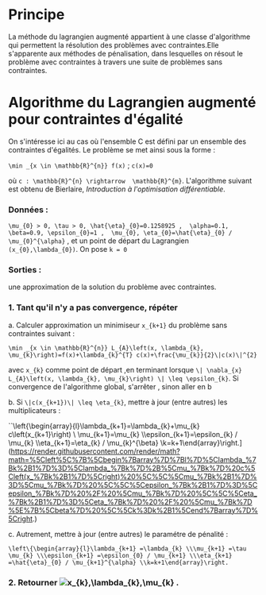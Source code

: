# Principe

La méthode du lagrangien augmenté appartient à une classe d'algorithme qui
permettent la résolution des problèmes avec contraintes.Elle s'apparente aux méthodes de
pénalisation, dans lesquelles on résout le problème avec contraintes à travers une suite de
problèmes sans contraintes.

#  Algorithme du Lagrangien augmenté pour contraintes d'égalité

  On s'intéresse ici au cas où l'ensemble C est défini par un ensemble des contraintes d'égalités.
  Le problème se met ainsi sous la forme :
  
  ``\min _{x \in \mathbb{R}^{n}} f(x)`` ;   ``c(x)=0``
  
où ``c : \mathbb{R}^{n} \rightarrow  \mathbb{R}^{m}``. 
L'algorithme suivant est obtenu de  Bierlaire, *Introduction à l'optimisation différentiable*.
  
 
### Données : 
``\mu_{0} > 0, \tau > 0, \hat{\eta}_{0}=0.1258925 ,  \alpha=0.1, \beta=0.9, \epsilon_{0}=1 ,  \mu_{0}, \eta_{0}=\hat{\eta}_{0} / \mu_{0}^{\alpha}`` , et un point de départ du Lagrangien ``(x_{0},\lambda_{0})``. On pose ``k = 0``

### Sorties :
une approximation de la solution du problème avec contraintes.

### 1. Tant qu'il n'y a pas convergence, répéter
   a. Calculer approximation un minimiseur ``x_{k+1}`` du problème sans contraintes suivant :
   
   ``\min _{x \in \mathbb{R}^{n}} L_{A}\left(x, \lambda_{k}, \mu_{k}\right)=f(x)+\lambda_{k}^{T} c(x)+\frac{\mu_{k}}{2}\|c(x)\|^{2}``
   
avec ``x_{k}`` comme point de départ ,en terminant lorsque ``\| \nabla_{x} L_{A}\left(x, \lambda_{k}, \mu_{k}\right) \| \leq \epsilon_{k}``.
Si convergence de l'algorithme global, s'arrêter , sinon aller en b

  b. Si ``\|c(x_{k+1})\| \leq \eta_{k}``, mettre à jour (entre autres) les multiplicateurs :
  
``\left\{\begin{array}{l}\lambda_{k+1}=\lambda_{k}+\mu_{k} c\left(x_{k+1}\right) \\ \mu_{k+1}=\mu_{k} \\\epsilon_{k+1}=\epsilon_{k} / \mu_{k} \\\eta_{k+1}=\eta_{k} / \mu_{k}^{\beta} \\k=k+1\end{array}\right.](https://render.githubusercontent.com/render/math?math=%5Cleft%5C%7B%5Cbegin%7Barray%7D%7Bl%7D%5Clambda_%7Bk%2B1%7D%3D%5Clambda_%7Bk%7D%2B%5Cmu_%7Bk%7D%20c%5Cleft(x_%7Bk%2B1%7D%5Cright)%20%5C%5C%5Cmu_%7Bk%2B1%7D%3D%5Cmu_%7Bk%7D%20%5C%5C%5Cepsilon_%7Bk%2B1%7D%3D%5Cepsilon_%7Bk%7D%20%2F%20%5Cmu_%7Bk%7D%20%5C%5C%5Ceta_%7Bk%2B1%7D%3D%5Ceta_%7Bk%7D%20%2F%20%5Cmu_%7Bk%7D%5E%7B%5Cbeta%7D%20%5C%5Ck%3Dk%2B1%5Cend%7Barray%7D%5Cright.)
  
  c. Autrement, mettre à jour (entre autres) le paramétre de pénalité :
  
``\left\{\begin{array}{l}\lambda_{k+1} =\lambda_{k} \\\mu_{k+1} =\tau \mu_{k} \\\epsilon_{k+1} =\epsilon_{0} / \mu_{k+1} \\\eta_{k+1} =\hat{\eta}_{0} / \mu_{k+1}^{\alpha} \\k=k+1\end{array}\right.``
  
### 2. Retourner ![x_{k},\lambda_{k},\mu_{k}](https://render.githubusercontent.com/render/math?math=x_%7Bk%7D%2C%5Clambda_%7Bk%7D%2C%5Cmu_%7Bk%7D) . 
